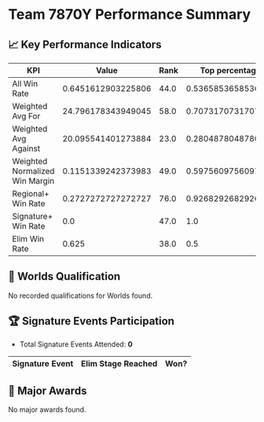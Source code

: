 # Team 7870Y Performance Summary

## 📈 Key Performance Indicators
| KPI | Value | Rank | Top percentage |
| --- | ----- | ---- | ----- |
| All Win Rate | 0.6451612903225806 | 44.0 | 0.5365853658536586 |
| Weighted Avg For | 24.796178343949045 | 58.0 | 0.7073170731707317 |
| Weighted Avg Against | 20.095541401273884 | 23.0 | 0.2804878048780488 |
| Weighted Normalized Win Margin | 0.1151339242373983 | 49.0 | 0.5975609756097561 |
| Regional+ Win Rate | 0.2727272727272727 | 76.0 | 0.926829268292683 |
| Signature+ Win Rate | 0.0 | 47.0 | 1.0 |
| Elim Win Rate | 0.625 | 38.0 | 0.5 |


## 🎯 Worlds Qualification
No recorded qualifications for Worlds found.

## 🏆 Signature Events Participation
- Total Signature Events Attended: **0**

| Signature Event | Elim Stage Reached | Won? |
|:----------------|:-------------------|:----|


## 🥇 Major Awards
No major awards found.
